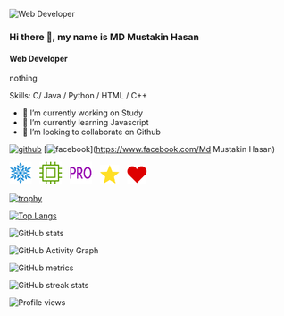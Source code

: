 ![Web Developer](https://scontent.fdac135-1.fna.fbcdn.net/v/t1.6435-9/172264049_1266633613751323_2505785801031476176_n.jpg?_nc_cat=100&ccb=1-7&_nc_sid=19026a&_nc_eui2=AeE8q-sqzL_o2XbLG0Rv8YTiwmz7OtYfvUvCbPs61h-9S8nCtR4jpr4gpGCjs3FIvFdxusYGx7ZsEeEjWD4SuuF7&_nc_ohc=i2dJC7djXhsAX_xIJnx&tn=Z9QbAIYpA5O6LHjf&_nc_ht=scontent.fdac135-1.fna&oh=00_AT9s_BsRYhHOU3fzpsOMsnGuTwz5mLxNhFgafUKZ4zzHDA&oe=62CC6BB9)

### Hi there 👋, my name is MD Mustakin Hasan
#### Web Developer


nothing

Skills: C/ Java / Python / HTML / C++

- 🔭 I’m currently working on Study 
- 🌱 I’m currently learning Javascript 
- 👯 I’m looking to collaborate on Github 


[<img src='https://cdn.jsdelivr.net/npm/simple-icons@3.0.1/icons/github.svg' alt='github' height='40'>](https://github.com/mustakin10)  [<img src='https://cdn.jsdelivr.net/npm/simple-icons@3.0.1/icons/facebook.svg' alt='facebook' height='40'>](https://www.facebook.com/Md Mustakin Hasan)  

<a href='https://archiveprogram.github.com/'><img src='https://raw.githubusercontent.com/acervenky/animated-github-badges/master/assets/acbadge.gif' width='40' height='40'></a> <a href='https://docs.github.com/en/developers'><img src='https://raw.githubusercontent.com/acervenky/animated-github-badges/master/assets/devbadge.gif' width='40' height='40'></a> <a href='https://github.com/pricing'><img src='https://raw.githubusercontent.com/acervenky/animated-github-badges/master/assets/pro.gif' width='40' height='40'></a> <a href='https://stars.github.com/'><img src='https://raw.githubusercontent.com/acervenky/animated-github-badges/master/assets/starbadge.gif' width='35' height='35'></a> <a href='https://docs.github.com/en/github/supporting-the-open-source-community-with-github-sponsors'><img src='https://raw.githubusercontent.com/acervenky/animated-github-badges/master/assets/sponsorbadge.gif' width='35' height='35'></a> 

[![trophy](https://github-profile-trophy.vercel.app/?username=mustakin10)](https://github.com/ryo-ma/github-profile-trophy)

[![Top Langs](https://github-readme-stats.vercel.app/api/top-langs/?username=mustakin10)](https://github.com/anuraghazra/github-readme-stats)

![GitHub stats](https://github-readme-stats.vercel.app/api?username=mustakin10&show_icons=true&count_private=true)  

![GitHub Activity Graph](https://activity-graph.herokuapp.com/graph?username=mustakin10)  

![GitHub metrics](https://metrics.lecoq.io/mustakin10)  

![GitHub streak stats](https://github-readme-streak-stats.herokuapp.com/?user=mustakin10)  

![Profile views](https://gpvc.arturio.dev/mustakin10)  
